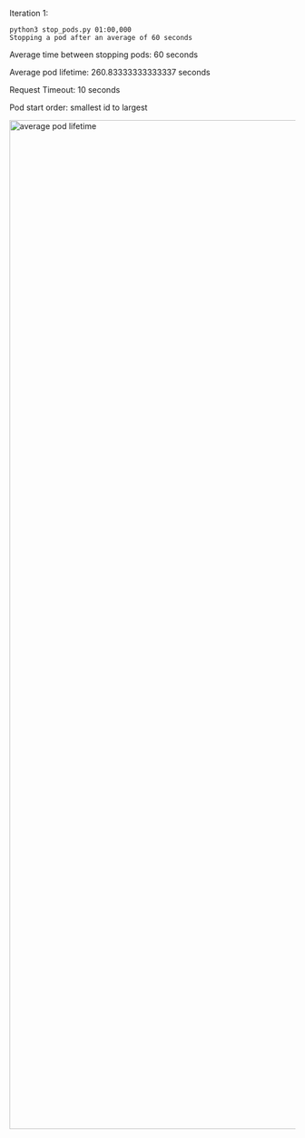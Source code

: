 Iteration 1:

```commandline
python3 stop_pods.py 01:00,000
Stopping a pod after an average of 60 seconds
```

Average time between stopping pods: 60 seconds

Average pod lifetime: 260.83333333333337 seconds

Request Timeout: 10 seconds

Pod start order: smallest id to largest

<img width="1776" alt="average pod lifetime" src="https://user-images.githubusercontent.com/10711838/145887548-b0a2a5f9-7bad-4b23-8234-b0e051800e7d.png">
